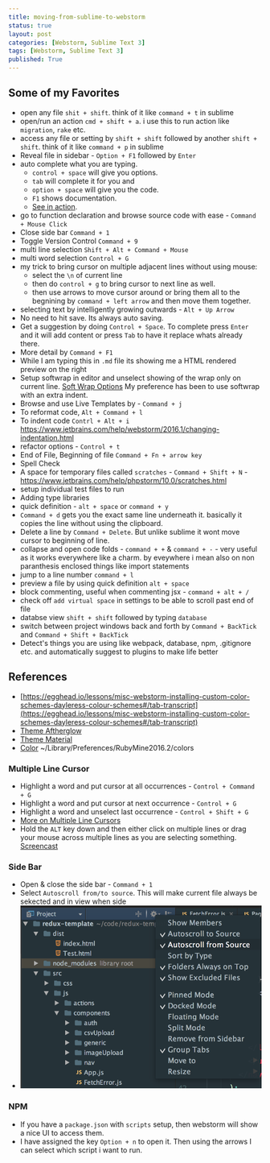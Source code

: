 ```yaml
---
title: moving-from-sublime-to-webstorm
status: true
layout: post
categories: [Webstorm, Sublime Text 3]
tags: [Webstorm, Sublime Text 3]
published: True
---
```


## Some of my Favorites

- open any file `shit + shift`. think of it like `command + t` in sublime
- open/run an action `cmd + shift + a`. i use this to run action like `migration`, `rake` etc.
- access any file or setting by `shift + shift` followed by another `shift + shift`. think of it like `command + p` in sublime
- Reveal file in sidebar - `Option + F1` followed by `Enter`
- auto complete what you are typing.
  - `control + space` will give you options.
  - `tab` will complete it for you and
  - `option + space` will give you the code.
  - `F1` shows documentation.
  - [See in action](http://screencast.com/t/DS1nhmqBM2).
- go to function declaration and browse source code with ease - `Command + Mouse Click`
- Close side bar `Command + 1`
- Toggle Version Control `Command + 9`
- multi line selection `Shift + Alt + Command + Mouse`
- multi word selection `Control + G`
- my trick to bring cursor on multiple adjacent lines without using mouse:
  - select the `\n` of current line
  - then do `control + g` to bring cursor to next line as well.
  - then use arrows to move cursor around or bring them all to the begnining by `command + left arrow` and then move them together.
- selecting text by intelligently growing outwards - `Alt + Up Arrow`
- No need to hit save. Its always auto saving.
- Get a suggestion by doing `Control + Space`. To complete press `Enter` and it will add content or press `Tab` to have it replace whats already there.
- More detail by `Command + F1`
- While I am typing this in `.md` file its showing me a HTML rendered preview on the right
- Setup softwrap in editor and unselect showing of the wrap only on current line.
  [Soft Wrap Options](../assets/webstorm_softwrap_options.png) My preference has been to use softwrap with an extra indent.
- Browse and use Live Templates by - `Command + j`
- To reformat code, `Alt + Command + l`
- To indent code `Contrl + Alt + i`
  https://www.jetbrains.com/help/webstorm/2016.1/changing-indentation.html
- refactor options - `Control + t`
- End of File, Beginning of file `Command + Fn + arrow key`
- Spell Check
- A space for temporary files called `scratches` - `Command + Shift + N` -
  https://www.jetbrains.com/help/phpstorm/10.0/scratches.html
- setup individual test files to run
- Adding type libraries
- quick definition - `alt + space` or `command + y`
- `Command + d` gets you the exact same line underneath it. basically it copies the line without using the clipboard.
- Delete a line by `Command + Delete`. But unlike sublime it wont move cursor to beginning of line.
- collapse and open code folds - `command + +` & `command + -` - very useful as it works everywhere like a charm. by eveywhere i mean also on non paranthesis enclosed things like import statements
- jump to a line number `command + l`
- preview a file by using quick definition `alt + space`
- block commenting, useful when commenting jsx - `command + alt + /`
- check off `add virtual space` in settings to be able to scroll past end of file
- databse view `shift + shift` followed by typing `database`
- switch between project windows back and forth by `Command + BackTick`  and `Command + Shift + BackTick `
- Detect's things you are using like webpack, database, npm, .gitignore etc. and automatically suggest to plugins to make life better


## References

- [https://egghead.io/lessons/misc-webstorm-installing-custom-color-schemes-dayleress-colour-schemes#/tab-transcript](https://egghead.io/lessons/misc-webstorm-installing-custom-color-schemes-dayleress-colour-schemes#/tab-transcript)
- [Theme Aftherglow](https://github.com/JustSid/AfterglowIntelliJ)
- [Theme Material](https://github.com/ChrisRM/material-theme-jetbrains)
- [Color](https://github.com/boneskull/jetbrains-afterglow-scheme) ~/Library/Preferences/RubyMine2016.2/colors


### Multiple Line Cursor

- Highlight a word and put cursor at all occurrences - `Control + Command + G`
- Highlight a word and put cursor at next occurrence - `Control + G`
- Highlight a word and unselect last occurrence - `Control + Shift + G`
- [More on Multiple Line Cursors](https://blog.jetbrains.com/ruby/2014/03/whats-mining-multiple-cursors-and-selection/)
- Hold the `ALT` key down and then either click on multiple lines or drag your mouse across multiple lines as you are selecting something. 
[Screencast](https://screencast.com/t/JzcId3LSN)

### Side Bar

- Open & close the side bar - `Command + 1`
- Select `Autoscroll from/to source`. This will make current file always be sekected and in view when side
- ![Side Bar Options](../assets/webstorm_project_explorer_options.png)


### NPM

- If you have a `package.json` with `scripts` setup, then webstorm will show a nice UI to access them.
- I have assigned the key `Option + n` to open it. Then using the arrows I can select which script i want to run.
